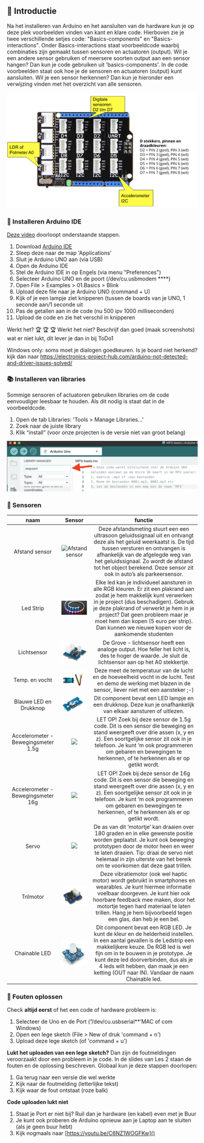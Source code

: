 ## :rocket: Introductie
Na het installeren van Arduino en het aansluiten van de hardware kun je op deze plek voorbeelden vinden van kant en klare code. Hierboven zie je twee verschillende setjes code: "Basics-components" en "Basics-interactions". Onder Basics-interactions staat voorbeeldcode waarbij combinaties zijn gemaakt tussen sensoren en actuatoren (output). Wil je een andere sensor gebruiken of meersere soorten output aan een sensor hangen? Dan kun je code gebruiken uit 'basics-components'. In de code voorbeelden staat ook hoe je de sensoren en actuatoren (output) kunt aansluiten. Wil je een sensor herkennen? Dan kun je hieronder een verwijzing vinden met het overzicht van alle sensoren.

![](imagesGit/board.png)

### :hamburger: Installeren Arduino IDE 

[Deze video](https://youtu.be/mFxqtiRe4xE) doorloopt onderstaande stappen.

1. Download [Arduino IDE](https://www.arduino.cc/en/software)
2. Sleep deze naar de map 'Applications'
3. Sluit je Arduino UNO aan (via USB)
4. Open de Arduino IDE
5. Stel de Arduino IDE in op Engels (via menu "Preferences")
6. Selecteer Arduino UNO en de poort (/dev/cu.usbmodem ****)
6. Open File > Examples > 01.Basics > Blink
7. Upload deze file naar je Arduino UNO (command + U)
8. Kijk of je een lampje ziet knipperen (tussen de boards van je UNO, 1 seconde aan/1 seconde uit
9. Pas de getallen aan in de code (nu 500 ipv 1000 milliseconden)
10. Upload de code en zie het verschil in knipperen

Werkt het? :trophy: :trophy: :trophy:
Werkt het niet? Beschrijf dan goed (maak screenshots) wat er niet lukt, dit lever je dan in bij ToDo1

Windows only: soms moet je dialogen goedkeuren. Is je board niet herkend? kijk dan naar https://electronics-project-hub.com/arduino-not-detected-and-driver-issues-solved/ 



### :books: Installeren van libraries
Sommige sensoren of actuatoren gebruiken libraries om de code eenvoudiger leesbaar te houden. Als dit nodig is staat dat in de voorbeeldcode. 

1. Open de tab Libraries: 'Tools > Manage Libraries…'
2. Zoek naar de juiste library
3. Klik “install” (voor onze projecten is de versie niet van groot belang)

![](imagesGit/libman2.png)



### :eyes: Sensoren

| naam | Sensor   | functie   |
| :---:   | :---: | :---: |
| Afstand sensor| ![Afstand sensor](https://m.media-amazon.com/images/I/51ugwbd5ynL._SL160_.jpg)  | Deze afstandsmeting stuurt een een ultrasoon geluidssignaal uit en ontvangt deze als het geluid weerkaatst is. De tijd tussen versturen en ontvangen is afhankelijk van de afgelegde weg van het geluidssignaal. Zo wordt de afstand tot het object berekend. Deze sensor zit ook in auto’s als parkeersensor. |
| Led Strip | ![](imagesGit/ledstrip.png)   | Elke led kan je individueel aansturen in alle RGB kleuren. Er zit een plakrand aan zodat je hem makkelijk kunt verwerken in je project (dus beschadigen). Gebruik je deze plakrand of verwerkt je hem in je project? Dat geen probleem maar je moet hem dan kopen (5 euro per strip). Dan kunnen we nieuwe kopen voor de aankomende studenten |
| Lichtsensor | ![](imagesGit/licht.png) | De Grove - lichtsensor heeft een analoge output. Hoe feller het licht is, des te hoger de waarde. Je sluit de lichtsensor aan op het A0 stekkertje. |
| Temp. en vocht | ![](imagesGit/temphu.png)   | Deze meet de temperatuur van de lucht en de hoeveelheid vocht in de lucht. Test en demo de werking met blazen in de sensor, liever niet met een aansteker ;-)  |
| Blauwe LED en Drukknop | ![](imagesGit/ledknop.png)    | Dit component bevat een LED lampje en een drukknop. Deze kun je onafhankelijk van elkaar aansturen of uitlezen.   |
| Accelerometer - Bewegingsmeter 1.5g | ![](imagesGit/acceler1.5.png)  | LET OP! Zoek bij deze sensor de 1.5g code. Dit is een sensor die beweging en stand weergeeft over drie assen (x, y en z). Een soortgelijke sensor zit ook in je telefoon. Je kunt ‘m ook programmeren om gebaren en bewegingen te herkennen, of te herkennen als er op getikt wordt.
| Accelerometer - Bewegingsmeter 16g | ![](imagesGit/acceler16.png)  | LET OP!  Zoek bij deze sensor de 16g code. Dit is een sensor die beweging en stand weergeeft over drie assen (x, y en z). Een soortgelijke sensor zit ook in je telefoon. Je kunt ‘m ook programmeren om gebaren en bewegingen te herkennen, of te herkennen als er op getikt wordt.
| Servo | ![](https://silicio.mx/media/catalog/product/cache/1/small_image/195x195/5e06319eda06f020e43594a9c230972d/r/o/rob08211p/Grove---Servomotor-21.jpg) | De as van dit ‘motortje’ kan draaien over 180 graden en in elke gewenste positie worden geplaatst. Je kunt ook beweging prototypen door de motor heen en weer te laten draaien. Tip: draai de servo niet helemaal in zijn uiterste van het bereik om te voorkomen dat deze gaat trillen.   |
| Trilmotor | ![](imagesGit/tril.png) | Deze vibratiemotor (ook wel haptic motor) wordt gebruikt in smartphones en wearables. Je kunt hiermee informatie voelbaar doorgeven. Je kunt hier ook hoorbare feedback mee maken, door het motortje tegen hard materiaal te laten trillen. Hang je hem bijvoorbeeld tegen een glas, dan heb je een bel.|
| Chainable LED | ![](imagesGit/chainled.png) | Dit component bevat een RGB LED. Je kunt de kleur en de helderheid instellen. In een aantal gevallen is de Ledstrip een makkelijkere keuze. De RGB led is wel fijn om in te bouwen in je prototype. Je kunt deze led doorverbinden, dus als je 4 leds wilt hebben, dan maak je een ketting (OUT naar IN). Vandaar de naam Chainable led.|

### :anger: Fouten oplossen
Check **altijd eerst** of het een code of hardware probleem is:

1. Selecteer de Uno en de Port (”/dev/cu.usbserial**’MAC of com Windows)
3. Open een lege sketch (File > New of druk 'command + n') 
4. Upload deze lege sketch (of 'command + u')

**Lukt het uploaden van een lege sketch?** Dan zijn de foutmeldingen veroorzaakt door een probleem in je code. In de slides van Les 2 staan de fouten en de oplossing beschreven. Globaal kun je deze stappen doorlopen:

1. Ga terug naar een versie die wel werkte
2. Kijk naar de foutmelding (letterlijke tekst)
3. Kijk waar de fout ontstaat (roze balk)

**Code uploaden lukt niet**

1. Staat je Port er niet bij? Ruil dan je hardware (en kabel) even met je Buur
2. Je kunt ook proberen de Arduino opnieuw aan je Laptop aan te sluiten (als je geen buur hebt)
3. Kijk nogmaals naar [https://youtu.be/C6NZ1WOGFKw]() 
